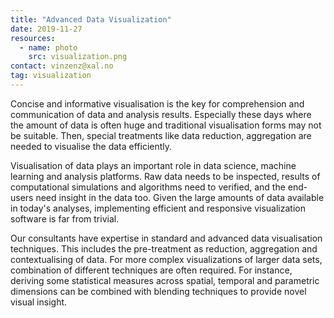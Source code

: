 ```yaml
---
title: "Advanced Data Visualization"
date: 2019-11-27
resources:
  - name: photo
    src: visualization.png
contact: vinzenz@xal.no
tag: visualization
---
```


Concise and informative visualisation is the key for comprehension and
communication of data and analysis results. Especially these days where the
amount of data is often huge and traditional visualisation forms may not be
suitable. Then, special treatments like data reduction, aggregation are needed
to visualise the data efficiently.

<!--more-->

Visualisation of data plays an important role in data science, machine learning
and analysis platforms. Raw data needs to be inspected, results of
computational simulations and algorithms need to verified, and the end-users
need insight in the data too. Given the large amounts of data available in
today's analyses, implementing efficient and responsive visualization software
is far from trivial.

Our consultants have expertise in standard and advanced data visualisation
techniques. This includes the pre-treatment as reduction, aggregation and
contextualising of data. For more complex visualizations of larger data sets,
combination of different techniques are often required. For instance, deriving
some statistical measures across spatial, temporal and parametric dimensions
can be combined with blending techniques to provide novel visual insight.

